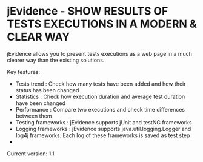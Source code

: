 # jEvidence - SHOW RESULTS OF TESTS EXECUTIONS IN A MODERN & CLEAR WAY

jEvidence allows you to present tests executions as a web page in a much clearer way than the existing solutions.

Key features:

* Tests trend : Check how many tests have been added and how their status has been changed
* Statistics : Check how execution duration and average test duration have been changed
* Performance : Compare two executions and check time differences between them
* Testing frameworks : jEvidence supports jUnit and testNG frameworks
* Logging frameworks : jEvidence supports java.util.logging.Logger and log4j frameworks. Each log of these frameworks is saved as test step
* 
Current version: 1.1
